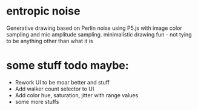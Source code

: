 # entropic noise

Generative drawing based on Perlin noise using P5.js with image color sampling and mic amplitude sampling.
minimalistic drawing fun - not tying to be anything other than what it is

# some stuff todo maybe:
 - Rework UI to be moar better and stuff
 - Add walker count selector to UI
 - Add color hue, saturation, jitter with range values
 - some more stuffs
